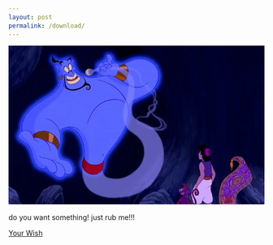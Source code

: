 ```yaml
---
layout: post
permalink: /download/
---
```


![jinn](/images/jinn.jpg)

   do you want something! just rub me!!!

   [Your Wish](https://archive.org/)
